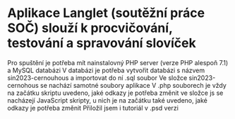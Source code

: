 # Aplikace Langlet (soutěžní práce SOČ) slouží k procvičování, testování a spravování slovíček
Pro spuštění je potřeba mít nainstalovný PHP server (verze PHP alespoň 7.1) a MySQL databázi
V databázi je potřeba vytvořit databázi s názvem sin2023-cernouhous a importovat do ní .sql soubor
Ve složce sin2023-cernohous se nachází samotné soubory aplikace
V .php souborech je vždy na začátku skriptu uvedeno, jaké odkazy je potřeba změnit
ve složce js se nacházejí JavaScript skripty, u nich je na začátku také uvedeno, jaké odkazy je potřeba změnit
Přiložil jsem i tutoriál v .psd verzi

